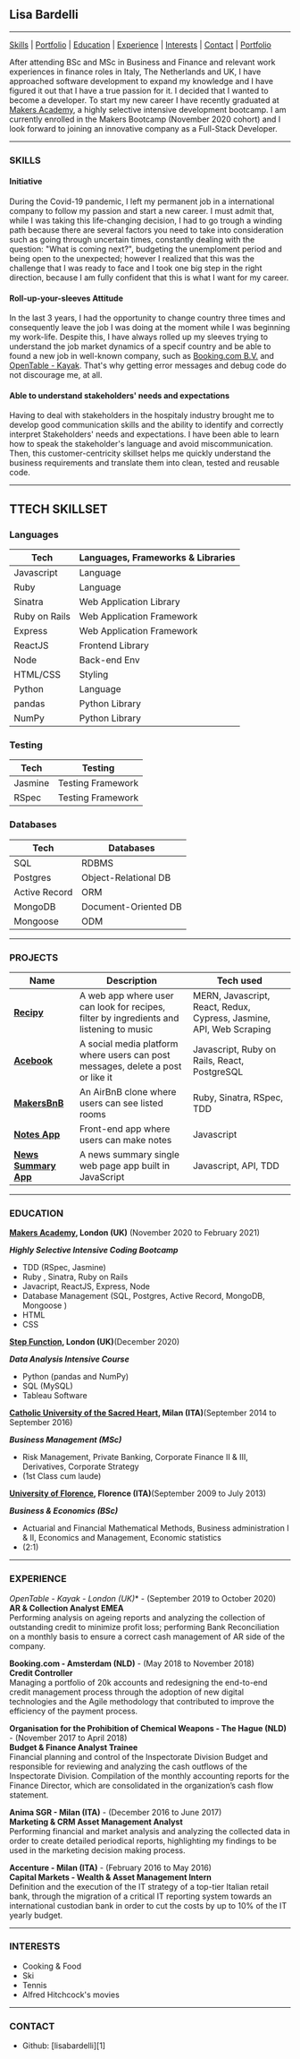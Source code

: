 ## Lisa Bardelli
***
[Skills](#skills) | [Portfolio](#projects) | [Education](#education) | [Experience](#experience) | [Interests](#interests) | [Contact](#contact) |
[Portfolio](https://www.lukecartledge.com)

After attending BSc and MSc in Business and Finance and relevant work experiences in finance roles in Italy, The Netherlands and UK, I have approached software development to expand my knowledge and I have figured it out that I have a true passion for it. I decided that I wanted to become a developer. To start my new career I have recently graduated at [Makers Academy](https://makers.tech/), a highly selective intensive development bootcamp. I am currently enrolled in the Makers Bootcamp (November 2020 cohort) and I look forward to joining an innovative company as a Full-Stack Developer.

***
### <a name="skills">SKILLS</a>

#### Initiative

During the Covid-19 pandemic, I left my permanent job in a international company to follow my passion and start a new career. I must admit that, while I was taking this life-changing decision, I had to go trough a winding path because there are several factors you need to take into consideration such as going through uncertain times, constantly dealing with the question: "What is coming next?", budgeting the unemploment period and being open to the unexpected; however I realized that this was the challenge that I was ready to face and I took one big step in the right direction, because I am fully confident that this is what I want for my career.

#### Roll-up-your-sleeves Attitude

In the last 3 years, I had the opportunity to change country three times and consequently leave the job I was doing at the moment while I was beginning my work-life. Despite this, I have always rolled up my sleeves trying to understand the job market dynamics of a specif country and be able to found a new job in well-known company, such as [Booking.com B.V.](https://www.booking.com/) and [OpenTable - Kayak](https://www.opentable.co.uk/). That's why getting error messages and debug code do not discourage me, at all.
#### Able to understand stakeholders' needs and expectations

Having to deal with stakeholders in the hospitaly industry brought me to develop good communication skills and the ability to identify and correctly interpret Stakeholders' needs and expectations. I have been able to learn how to speak the stakeholder's language and avoid miscommunication. Then, this customer-centricity skillset helps me quickly understand the business requirements and translate them into clean, tested and reusable code.

***
## TTECH SKILLSET
### Languages ###

| Tech          | Languages, Frameworks & Libraries |
| ------------- | --------------------------------- |
| Javascript    | Language                          |
| Ruby          | Language                          |
| Sinatra       | Web Application Library           |
| Ruby on Rails | Web Application Framework         |
| Express       | Web Application Framework         |
| ReactJS       | Frontend Library                  |
| Node          | Back-end Env                      |
| HTML/CSS      | Styling                           | 
| Python        | Language                          |
| pandas        | Python Library                    |
| NumPy         | Python Library                    |

### Testing ###

| Tech          | Testing             |
| ------------- | ------------------- |
| Jasmine       | Testing Framework   |
| RSpec         | Testing Framework   |

### Databases ###

| Tech          | Databases            |
| ------------- | -------------------- |
| SQL           | RDBMS                |
| Postgres      | Object-Relational DB |
| Active Record | ORM                  |
| MongoDB       | Document-Oriented DB |
| Mongoose      | ODM                  |



***
### <a name="projects">PROJECTS</a>

| Name                          | Description                                           | Tech used         |
| ------------------------------| ----------------------------------------------------- | ----------------- |
| **[Recipy](https://github.com/lisabardelli/Recipy.git)** | A web app where user can look for recipes, filter by ingredients and listening to music| MERN, Javascript, React, Redux, Cypress, Jasmine, API, Web Scraping |
| **[Acebook](https://github.com/lisabardelli/acebook-on-the-rails.git)** | A social media platform where users can post messages, delete a post or like it | Javascript, Ruby on Rails, React, PostgreSQL |
| **[MakersBnB](https://github.com/lisabardelli/makersbnb_challenge.git)** | An AirBnB clone where users can see listed rooms | Ruby, Sinatra, RSpec, TDD |
| **[Notes App](https://github.com/lisabardelli/Notes-app.git)** | Front-end app where users can make notes | Javascript |
| **[News Summary App](https://github.com/lisabardelli/news-summary-challenge.git)** |A news summary single web page app built in JavaScript | Javascript, API, TDD |

***
### <a name="skills">EDUCATION</a>

**[Makers Academy](https://makers.tech/), London (UK)** (November 2020 to February 2021)

**_Highly Selective Intensive Coding Bootcamp_**

- TDD (RSpec, Jasmine)
- Ruby , Sinatra, Ruby on Rails 
- Javacript, ReactJS, Express, Node
- Database Management (SQL, Postgres, Active Record, MongoDB, Mongoose )
- HTML
- CSS


**[Step Function](https://makers.tech/), London (UK)**(December 2020)

**_Data Analysis Intensive Course_**
- Python (pandas and NumPy)
- SQL (MySQL)
- Tableau Software

**[Catholic University of the Sacred Heart](https://www.ucsc.it/), Milan (ITA)**(September 2014 to September 2016)

**_Business Management (MSc)_**
- Risk Management, Private Banking, Corporate Finance II & III, Derivatives, Corporate Strategy
- (1st Class cum laude)

**[University of Florence](https://www.unifi.it/changelang-eng.html), Florence (ITA)**(September 2009 to July 2013)

**_Business & Economics (BSc)_**
- Actuarial and Financial Mathematical Methods, Business administration I & II, Economics and Management, Economic statistics
- (2:1)


***
### <a name="experience">EXPERIENCE</a>

**OpenTable - Kayak* - London (UK)** - (September 2019 to October 2020)<br>
**AR & Collection Analyst EMEA**<br>
Performing analysis on ageing reports and analyzing the collection of outstanding credit to minimize profit loss; performing Bank Reconciliation on a monthly basis to ensure a correct cash management of AR side of the company.

**Booking.com - Amsterdam (NLD)** - (May 2018 to November 2018)<br>
**Credit Controller**<br>
Managing a portfolio of 20k accounts and redesigning the end-to-end credit management process through the adoption of new digital technologies and the Agile methodology that contributed to improve the efficiency of the payment process.

**Organisation for the Prohibition of Chemical Weapons - The Hague (NLD)** - (November 2017 to April 2018)<br>
**Budget & Finance Analyst Trainee**<br>
Financial planning and control of the Inspectorate Division Budget and responsible for reviewing and analyzing the cash outflows of the Inspectorate Division. Compilation of the monthly accounting reports for the Finance Director, which are consolidated in the organization’s cash flow statement.

**Anima SGR - Milan (ITA)** -  (December 2016 to June 2017)<br>
**Marketing & CRM Asset Management Analyst**  <br>
Performing financial and market analysis and analyzing the collected data in order to create detailed periodical reports, highlighting my findings to be used in the marketing decision making process.

**Accenture - Milan (ITA)** - (February 2016 to May 2016)<br>
**Capital Markets - Wealth & Asset Management Intern** <br>
Definition and the execution of the IT strategy of a top-tier Italian retail bank, through the migration of a critical IT reporting system towards an international custodian bank in order to cut the costs by up to 10% of the IT yearly budget.

***


### <a name="interests">INTERESTS</a>

- Cooking & Food
- Ski
- Tennis
- Alfred Hitchcock's movies

***
### <a name="contact">CONTACT</a>
- Github: [lisabardelli][1]




